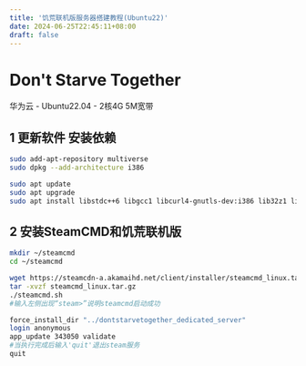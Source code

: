 ```yaml
---
title: '饥荒联机版服务器搭建教程(Ubuntu22)'
date: 2024-06-25T22:45:11+08:00
draft: false
---
```


# Don't Starve Together

华为云 - Ubuntu22.04 - 2核4G 5M宽带

## 1 更新软件 安装依赖

```bash
sudo add-apt-repository multiverse
sudo dpkg --add-architecture i386

sudo apt update
sudo apt upgrade
sudo apt install libstdc++6 libgcc1 libcurl4-gnutls-dev:i386 lib32z1 lib32stdc++6

```

## 2 安装SteamCMD和饥荒联机版

```bash
mkdir ~/steamcmd
cd ~/steamcmd

wget https://steamcdn-a.akamaihd.net/client/installer/steamcmd_linux.tar.gz
tar -xvzf steamcmd_linux.tar.gz
./steamcmd.sh
#输入左侧出现“steam>”说明steamcmd启动成功

force_install_dir "../dontstarvetogether_dedicated_server"
login anonymous
app_update 343050 validate
#当执行完成后输入'quit'退出steam服务
quit
```



